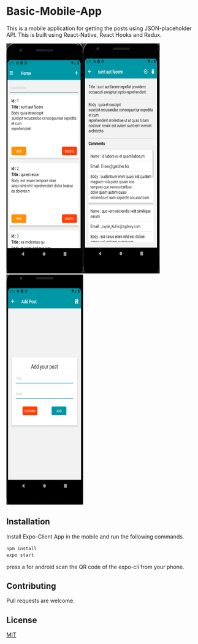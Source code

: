 # Basic-Mobile-App

This is a mobile application for getting the posts using JSON-placeholder API.
This is built using React-Native, React Hooks and Redux.

<img align="left" src="https://github.com/ChakravarthiChowdary/Basic-Mobile-App/blob/master/assets/appScreen1.PNG" width="200" height="600" />

<img src="https://github.com/ChakravarthiChowdary/Basic-Mobile-App/blob/master/assets/appScreen2.PNG" width="200" height="600" />

<img  src="https://github.com/ChakravarthiChowdary/Basic-Mobile-App/blob/master/assets/appScreen3.PNG" width="200" height="600" />

## Installation

Install Expo-Client App in the mobile and run the following commands.

```bash
npm install
expo start
```

press a for android
scan the QR code of the expo-cli from your phone.

## Contributing

Pull requests are welcome.

## License

[MIT](https://choosealicense.com/licenses/mit/)
